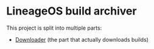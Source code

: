 # LineageOS build archiver

This project is split into multiple parts:

- [Downloader](downloader/) (the part that actually downloads builds)
